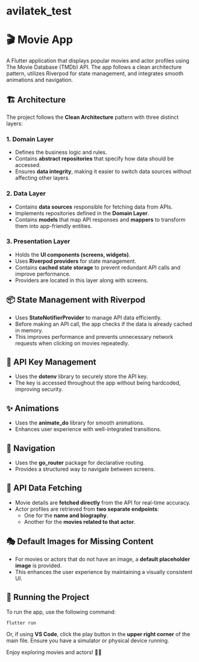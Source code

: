 # avilatek_test

# 🎬 Movie App

A Flutter application that displays popular movies and actor profiles using The Movie Database (TMDb) API. The app follows a clean architecture pattern, utilizes Riverpod for state management, and integrates smooth animations and navigation.

## 🏗️ Architecture
The project follows the **Clean Architecture** pattern with three distinct layers:

### 1. **Domain Layer**
- Defines the business logic and rules.
- Contains **abstract repositories** that specify how data should be accessed.
- Ensures **data integrity**, making it easier to switch data sources without affecting other layers.

### 2. **Data Layer**
- Contains **data sources** responsible for fetching data from APIs.
- Implements repositories defined in the **Domain Layer**.
- Contains **models** that map API responses and **mappers** to transform them into app-friendly entities.

### 3. **Presentation Layer**
- Holds the **UI components (screens, widgets)**.
- Uses **Riverpod providers** for state management.
- Contains **cached state storage** to prevent redundant API calls and improve performance.
- Providers are located in this layer along with screens.

## 📦 State Management with Riverpod
- Uses **StateNotifierProvider** to manage API data efficiently.
- Before making an API call, the app checks if the data is already cached in memory.
- This improves performance and prevents unnecessary network requests when clicking on movies repeatedly.

## 🔑 API Key Management
- Uses the **dotenv** library to securely store the API key.
- The key is accessed throughout the app without being hardcoded, improving security.

## ✨ Animations
- Uses the **animate_do** library for smooth animations.
- Enhances user experience with well-integrated transitions.

## 🚏 Navigation
- Uses the **go_router** package for declarative routing.
- Provides a structured way to navigate between screens.

## 🔄 API Data Fetching
- Movie details are **fetched directly** from the API for real-time accuracy.
- Actor profiles are retrieved from **two separate endpoints**:
  - One for the **name and biography**.
  - Another for the **movies related to that actor**.

## 🎭 Default Images for Missing Content
- For movies or actors that do not have an image, a **default placeholder image** is provided.
- This enhances the user experience by maintaining a visually consistent UI.

## 🚀 Running the Project
To run the app, use the following command:
```sh
flutter run
```
Or, if using **VS Code**, click the play button in the **upper right corner** of the main file. Ensure you have a simulator or physical device running.

Enjoy exploring movies and actors! 🎥🍿




